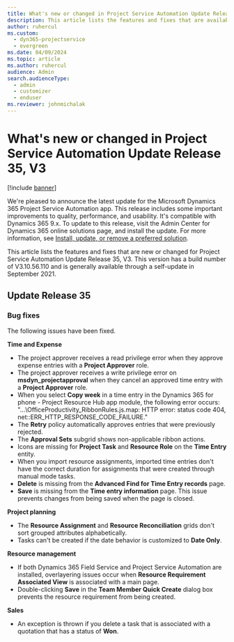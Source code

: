 ```yaml
---
title: What's new or changed in Project Service Automation Update Release 35, V3
description: This article lists the features and fixes that are available in Microsoft Dynamics 365 Project Service Automation Update Release 35, V3.
author: ruhercul
ms.custom: 
  - dyn365-projectservice
  - evergreen
ms.date: 04/09/2024
ms.topic: article
ms.author: ruhercul
audience: Admin
search.audienceType: 
  - admin
  - customizer
  - enduser
ms.reviewer: johnmichalak
---
```


# What's new or changed in Project Service Automation Update Release 35, V3

[!include [banner](../includes/psa-now-project-operations.md)]

We're pleased to announce the latest update for the Microsoft Dynamics 365 Project Service Automation app. This release includes some important improvements to quality, performance, and usability. It's compatible with Dynamics 365 9.x. To update to this release, visit the Admin Center for Dynamics 365 online solutions page, and install the update. For more information, see [Install, update, or remove a preferred solution](/power-platform/admin/install-remove-preferred-solution).

This article lists the features and fixes that are new or changed for Project Service Automation Update Release 35, V3. This version has a build number of V3.10.56.110 and is generally available through a self-update in September 2021.

## Update Release 35

### Bug fixes

The following issues have been fixed.

**Time and Expense**

- The project approver receives a read privilege error when they approve expense entries with a **Project Approver** role.
- The project approver receives a write privilege error on **msdyn_projectapproval** when they cancel an approved time entry with a **Project Approver** role.
- When you select **Copy week** in a time entry in the Dynamics 365 for phone - Project Resource Hub app module, the following error occurs: "...\OfficeProductivity_RibbonRules.js.map: HTTP error: status code 404, net::ERR_HTTP_RESPONSE_CODE_FAILURE."
- The **Retry** policy automatically approves entries that were previously rejected.
- The **Approval Sets** subgrid shows non-applicable ribbon actions.
- Icons are missing for **Project Task** and **Resource Role** on the **Time Entry** entity.
- When you import resource assignments, imported time entries don't have the correct duration for assignments that were created through manual mode tasks.
- **Delete** is missing from the **Advanced Find for Time Entry records** page.
- **Save** is missing from the **Time entry information** page. This issue prevents changes from being saved when the page is closed.

**Project planning**

- The **Resource Assignment** and **Resource Reconciliation** grids don't sort grouped attributes alphabetically.
- Tasks can't be created if the date behavior is customized to **Date Only**.

**Resource management**

- If both Dynamics 365 Field Service and Project Service Automation are installed, overlayering issues occur when **Resource Requirement Associated View** is associated with a main page.
- Double-clicking **Save** in the **Team Member Quick Create** dialog box prevents the resource requirement from being created.

**Sales**

- An exception is thrown if you delete a task that is associated with a quotation that has a status of **Won**.
